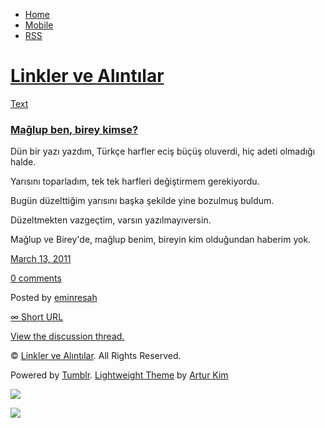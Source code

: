 -   [Home](/)
-   [Mobile](/mobile)
-   [RSS](http://eminresah.tumblr.com/rss)

[Linkler ve Alıntılar](/)
=========================

[Text](http://eminresah.tumblr.com/post/3818989425/maglup-ben-birey-kimse)

### [Mağlup ben, birey kimse?](http://eminresah.tumblr.com/post/3818989425/maglup-ben-birey-kimse)

Dün bir yazı yazdım, Türkçe harfler eciş büçüş oluverdi, hiç adeti
olmadığı halde.

Yarısını toparladım, tek tek harfleri değiştirmem gerekiyordu.

Bugün düzelttiğim yarısını başka şekilde yine bozulmuş buldum.

Düzeltmekten vazgeçtim, varsın yazılmayıversin.

Mağlup ve Birey'de, mağlup benim, bireyin kim olduğundan haberim yok.

[March 13,
2011](http://eminresah.tumblr.com/post/3818989425/maglup-ben-birey-kimse)

[0
comments](http://eminresah.tumblr.com/post/3818989425/maglup-ben-birey-kimse#disqus_thread)

Posted by [eminresah](http://eminresah.tumblr.com/)

[∞ Short URL](http://tmblr.co/ZWS1Oy3ZeITn)

[View the discussion thread.](http://erblog.disqus.com/?url=ref)

© [Linkler ve Alıntılar](/). All Rights Reserved.

Powered by [Tumblr](http://tumblr.com). [Lightweight
Theme](http://www.tumblr.com/theme/10820) by [Artur
Kim](http://arturkim.com)

![](https://px.srvcs.tumblr.com/impixu?T=1434918886&J=eyJ0eXBlIjoidXJsIiwidXJsIjoiaHR0cDpcL1wvZW1pbnJlc2FoLnR1bWJsci5jb21cL3Bvc3RcLzM4MTg5ODk0MjVcL21hZ2x1cC1iZW4tYmlyZXkta2ltc2UiLCJyZXF0eXBlIjowLCJyb3V0ZSI6IlwvcG9zdFwvOmlkXC86c3VtbWFyeSIsIm5vc2NyaXB0IjoxfQ==&U=FLNJCOBNON&K=cd719190e97db079b594b75ae71461892480dda7760e64ae4c2e2cc688fc1529&R=)

![](https://px.srvcs.tumblr.com/impixu?T=1434918886&J=eyJ0eXBlIjoicG9zdCIsInVybCI6Imh0dHA6XC9cL2VtaW5yZXNhaC50dW1ibHIuY29tXC9wb3N0XC8zODE4OTg5NDI1XC9tYWdsdXAtYmVuLWJpcmV5LWtpbXNlIiwicmVxdHlwZSI6MCwicm91dGUiOiJcL3Bvc3RcLzppZFwvOnN1bW1hcnkiLCJwb3N0cyI6W3sicG9zdGlkIjoiMzgxODk4OTQyNSIsImJsb2dpZCI6IjM2NDgwMjgiLCJzb3VyY2UiOjMzfV0sIm5vc2NyaXB0IjoxfQ==&U=OFCPDNBKKG&K=9ed569e3271fd8f0b82ce4ce091f2e683a65bf56d11fd39e158965bcf7b67c92&R=)

